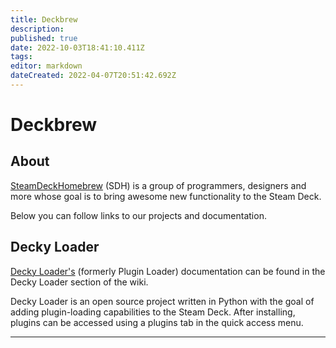 ```yaml
---
title: Deckbrew
description: 
published: true
date: 2022-10-03T18:41:10.411Z
tags: 
editor: markdown
dateCreated: 2022-04-07T20:51:42.692Z
---
```


# Deckbrew

## About

[SteamDeckHomebrew](https://github.com/SteamDeckHomebrew) (SDH) is a group of programmers, designers and more whose goal is to bring awesome new functionality to the Steam Deck.

Below you can follow links to our projects and documentation.

## Decky Loader

[Decky Loader's](/en/user-guide/home) (formerly Plugin Loader) documentation can be found in the Decky Loader section of the wiki.

Decky Loader is an open source project written in Python with the goal of adding plugin-loading capabilities to the Steam Deck. After installing, plugins can be accessed using a plugins tab in the quick access menu.

---
